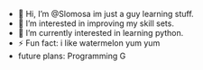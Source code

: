 - 👋 Hi, I’m @Slomosa im just a guy learning stuff. 
- 👀 I’m interested in improving my skill sets. 
- 🌱 I’m currently interested in learning python.
- ⚡ Fun fact: i like watermelon yum yum
- future plans: Programming G 
<!---
Slomosa/Slomosa is a ✨ special ✨ repository because its `README.md` (this file) appears on your GitHub profile.
You can click the Preview link to take a look at your changes.
--->

